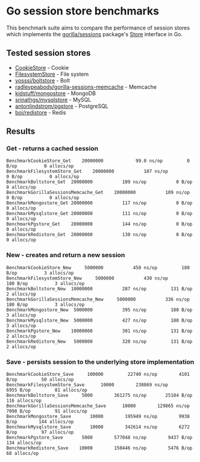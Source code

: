 # Go session store benchmarks

This benchmark suite aims to compare the performance of session stores which implements the [gorilla/sessions](https://github.com/gorilla/sessions) package's [Store](http://godoc.org/github.com/gorilla/sessions#Store) interface in Go.

## Tested session stores

* [CookieStore](http://godoc.org/github.com/gorilla/sessions#CookieStore) - Cookie
* [FilesystemStore](http://godoc.org/github.com/gorilla/sessions#FilesystemStore) - File system
* [yosssi/boltstore](https://github.com/yosssi/boltstore) - Bolt
* [radleypeabody/gorilla-sessions-memcache](https://github.com/bradleypeabody/gorilla-sessions-memcache) - Memcache
* [kidstuff/mongostore](https://github.com/kidstuff/mongostore) - MongoDB
* [srinathgs/mysqlstore](https://github.com/srinathgs/mysqlstore) - MySQL
* [antonlindstrom/pgstore](https://github.com/antonlindstrom/pgstore) - PostgreSQL
* [boj/redistore](https://github.com/boj/redistore) - Redis

## Results

### Get - returns a cached session

```
BenchmarkCookieStore_Get	20000000	        99.0 ns/op	       0 B/op	       0 allocs/op
BenchmarkFilesystemStore_Get	20000000	       107 ns/op	       0 B/op	       0 allocs/op
BenchmarkBoltstore_Get	20000000	       109 ns/op	       0 B/op	       0 allocs/op
BenchmarkGorillaSessionsMemcache_Get	20000000	       109 ns/op	       0 B/op	       0 allocs/op
BenchmarkMongostore_Get	20000000	       117 ns/op	       0 B/op	       0 allocs/op
BenchmarkMysqlstore_Get	20000000	       111 ns/op	       0 B/op	       0 allocs/op
BenchmarkPgstore_Get	20000000	       144 ns/op	       0 B/op	       0 allocs/op
BenchmarkRedistore_Get	20000000	       130 ns/op	       0 B/op	       0 allocs/op
```

### New - creates and return a new session 

```
BenchmarkCookieStore_New	 5000000	       450 ns/op	     180 B/op	       3 allocs/op
BenchmarkFilesystemStore_New	 5000000	       430 ns/op	     180 B/op	       3 allocs/op
BenchmarkBoltstore_New	10000000	       287 ns/op	     131 B/op	       2 allocs/op
BenchmarkGorillaSessionsMemcache_New	 5000000	       336 ns/op	     180 B/op	       3 allocs/op
BenchmarkMongostore_New	 5000000	       395 ns/op	     180 B/op	       3 allocs/op
BenchmarkMysqlstore_New	 5000000	       427 ns/op	     180 B/op	       3 allocs/op
BenchmarkPgstore_New	10000000	       301 ns/op	     131 B/op	       2 allocs/op
BenchmarkRedistore_New	 5000000	       320 ns/op	     131 B/op	       2 allocs/op
```

### Save - persists session to the underlying store implementation

```
BenchmarkCookieStore_Save	  100000	     22740 ns/op	    4101 B/op	      50 allocs/op
BenchmarkFilesystemStore_Save	   10000	    238869 ns/op	    6955 B/op	      81 allocs/op
BenchmarkBoltstore_Save	    5000	    361275 ns/op	   25184 B/op	     116 allocs/op
BenchmarkGorillaSessionsMemcache_Save	   10000	    129865 ns/op	    7098 B/op	      91 allocs/op
BenchmarkMongostore_Save	   10000	    195949 ns/op	    9938 B/op	     144 allocs/op
BenchmarkMysqlstore_Save	   10000	    342614 ns/op	    6272 B/op	      97 allocs/op
BenchmarkPgstore_Save	    5000	    577048 ns/op	    9437 B/op	     134 allocs/op
BenchmarkRedistore_Save	   10000	    150446 ns/op	    5476 B/op	      68 allocs/op
```
